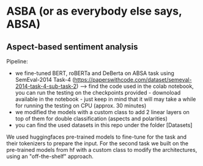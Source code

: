 # ASBA (or as everybody else says, ABSA)
## Aspect-based sentiment analysis

Pipeline:
- we fine-tuned BERT, roBERTa and DeBerta on ABSA task using SemEval-2014 Task-4 (https://paperswithcode.com/dataset/semeval-2014-task-4-sub-task-2) --> find the code used in the colab notebook, you can run the testing on the checkpoints provided - downoload available in the notebook - just keep in mind that it will may take a while for running the testing on CPU (approx. 30 minutes)
- we modified the models with a custom class to add 2 linear layers on top of them for double classification (aspects and polarities)
- you can find the used datasets in this repo under the folder [Datasets]

We used huggingfaces pre-trained models to fine-tune for the task and their tokenizers to prepare the input. For the second task we built on the pre-trained models from hf with a custom class to modify the architectures, using an "off-the-shelf" approach.

